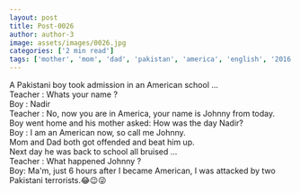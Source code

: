 ```yaml
---
layout: post
title: Post-0026
author: author-3
image: assets/images/0026.jpg
categories: ['2 min read']
tags: ['mother', 'mom', 'dad', 'pakistan', 'america', 'english', '2016']
---
```

A Pakistani boy took admission in an American school ...  <br>
 Teacher : Whats your name ?  <br>
 Boy : Nadir  <br>
 Teacher : No, now you are in America, your name is Johnny from today.  <br>
 Boy went home and his mother asked: How was the day Nadir?  <br>
 Boy : I am an American now, so call me Johnny.  <br>
 Mom and Dad both got offended and beat him up.  <br>
 Next day he was back to school all bruised ...  <br>
 Teacher : What happened Johnny ?  <br>
 Boy: Ma'm, just 6 hours after I became American, I was attacked by two Pakistani terrorists.😂😉😜